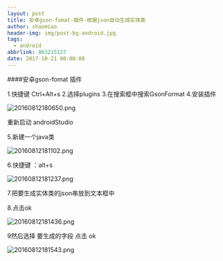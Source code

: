 ```yaml
---
layout: post
title: 安卓gson-fomat-插件-根据json自动生成实体类
author: shaomiao
header-img: img/post-bg-android.jpg
tags:
  - android
abbrlink: 863215127
date: 2017-10-21 00:00:00
---
```

####安卓gson-fomat 插件

1.快捷键  Ctrl+Alt+s
2.选择plugins
3.在搜索框中搜索GsonFormat
4.安装插件

![20160812180650.png](http://upload-images.jianshu.io/upload_images/2590671-52e284767476327d.png?imageMogr2/auto-orient/strip%7CimageView2/2/w/1240)

重新启动 androidStudio

5.新建一个java类

![20160812181102.png](http://upload-images.jianshu.io/upload_images/2590671-9315a3ce7d434609.png?imageMogr2/auto-orient/strip%7CimageView2/2/w/1240)

6.快捷键  ：alt+s


![20160812181237.png](http://upload-images.jianshu.io/upload_images/2590671-9cde2dad0f082df4.png?imageMogr2/auto-orient/strip%7CimageView2/2/w/1240)

7.把要生成实体类的json串放到文本框中

8.点击ok

![20160812181436.png](http://upload-images.jianshu.io/upload_images/2590671-0bb0632117d4e2f4.png?imageMogr2/auto-orient/strip%7CimageView2/2/w/1240)

9然后选择 要生成的字段 点击 ok

![20160812181543.png](http://upload-images.jianshu.io/upload_images/2590671-9a7cedd3037c2956.png?imageMogr2/auto-orient/strip%7CimageView2/2/w/1240)

